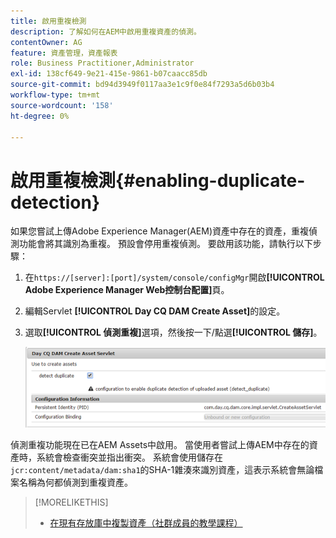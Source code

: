 ```yaml
---
title: 啟用重複檢測
description: 了解如何在AEM中啟用重複資產的偵測。
contentOwner: AG
feature: 資產管理，資產報表
role: Business Practitioner,Administrator
exl-id: 138cf649-9e21-415e-9861-b07caacc85db
source-git-commit: bd94d3949f0117aa3e1c9f0e84f7293a5d6b03b4
workflow-type: tm+mt
source-wordcount: '158'
ht-degree: 0%

---
```


# 啟用重複檢測{#enabling-duplicate-detection}

如果您嘗試上傳Adobe Experience Manager(AEM)資產中存在的資產，重複偵測功能會將其識別為重複。 預設會停用重複偵測。 要啟用該功能，請執行以下步驟：

1. 在`https://[server]:[port]/system/console/configMgr`開啟&#x200B;**[!UICONTROL Adobe Experience Manager Web控制台配置]**&#x200B;頁。
1. 編輯Servlet **[!UICONTROL Day CQ DAM Create Asset]**&#x200B;的設定。
1. 選取&#x200B;**[!UICONTROL 偵測重複]**&#x200B;選項，然後按一下/點選&#x200B;**[!UICONTROL 儲存]**。

   ![在servlet中選擇檢測重複選項](assets/chlimage_1-377.png)

偵測重複功能現在已在AEM Assets中啟用。 當使用者嘗試上傳AEM中存在的資產時，系統會檢查衝突並指出衝突。 系統會使用儲存在`jcr:content/metadata/dam:sha1`的SHA-1雜湊來識別資產，這表示系統會無論檔案名稱為何都偵測到重複資產。

>[!MORELIKETHIS]
>
>* [在現有存放庫中複製資產（社群成員的教學課程）](https://experience-aem.blogspot.com/2019/06/aem-65-find-duplicate-assets-binaries-in-existing-repository.html)

